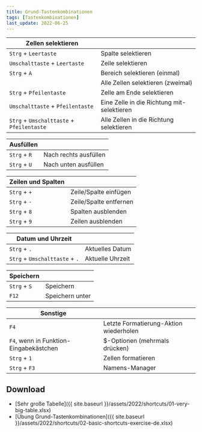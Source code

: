 ```yaml
---
title: Grund-Tastenkombinationen
tags: [Tastenkombinationen]
last_update: 2022-06-25
---
```


| Zellen selektieren |   |
| --- | --- |
| `Strg` + `Leertaste` | Spalte selektieren |
| `Umschalttaste` + `Leertaste` | Zeile selektieren |
| `Strg` + `A` | Bereich selektieren (einmal) |
|   | Alle Zellen selektieren (zweimal) |
| `Strg` + `Pfeilentaste` | Zelle am Ende selektieren |
| `Umschalttaste` + `Pfeilentaste` | Eine Zelle in die Richtung mit-selektieren |
| `Strg` + `Umschalttaste` + `Pfeilentaste` | Alle Zellen in die Richtung selektieren |

| Ausfüllen |   |
| --- | --- |
| `Strg` + `R` | Nach rechts ausfüllen |
| `Strg` + `U` | Nach unten ausfüllen |

| Zeilen und Spalten |   |
| --- | --- |
| `Strg` + `+` | Zeile/Spalte einfügen |
| `Strg` + `-` | Zeile/Spalte entfernen |
| `Strg` + `8` | Spalten ausblenden |
| `Strg` + `9` | Zeilen ausblenden |

| Datum und Uhrzeit |   |
| --- | --- |
| `Strg` + `.` | Aktuelles Datum |
| `Strg` + `Umschalttaste` + `.` | Aktuelle Uhrzeit |

| Speichern |   |
| --- | --- |
| `Strg` + `S` | Speichern |
| `F12` | Speichern unter |

| Sonstige |   |
| --- | --- |
| `F4` | Letzte Formatierung-Aktion wiederholen |
| `F4`, wenn in Funktion-Eingabekästchen | $-Optionen (mehrmals drücken) |
| `Strg` + `1` | Zellen formatieren |
| `Strg` + `F3` | Namens-Manager |

## Download

- [Sehr große Tabelle]({{ site.baseurl }}/assets/2022/shortcuts/01-very-big-table.xlsx)
- [Übung Grund-Tastenkombinationen]({{ site.baseurl }}/assets/2022/shortcuts/02-basic-shortcuts-exercise-de.xlsx)
